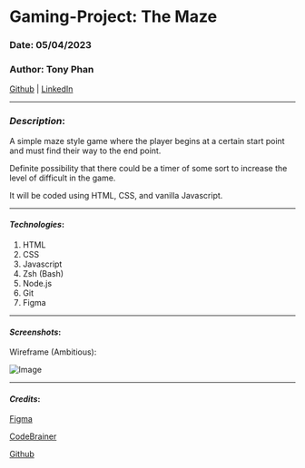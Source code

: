 # Gaming-Project: The Maze 

### Date: 05/04/2023

### Author: Tony Phan

  [Github](https://github.com/ant087) 
| [LinkedIn](https://www.linkedin.com/in/tp777/) 

***

### **_Description_**: 

A simple maze style game where the player begins at a certain start point and must find their way to the end point. 

Definite possibility that there could be a timer of some sort to increase the level of difficult in the game. 

It will be coded using HTML, CSS, and vanilla Javascript. 

*** 

#### **_Technologies_**:

1. HTML
2. CSS
3. Javascript
4. Zsh (Bash)
5. Node.js
6. Git
7. Figma

***

#### **_Screenshots_**:

Wireframe (Ambitious): 

![Image](https://i.imgur.com/xerczb7.png)

***

#### **_Credits_**:

[Figma](https://www.figma.com)

[CodeBrainer](https://www.codebrainer.com/blog/skills-for-javascript-game-development)

[Github](https://github.com/SEI-R-4-24/u1_lesson_connect_four)



